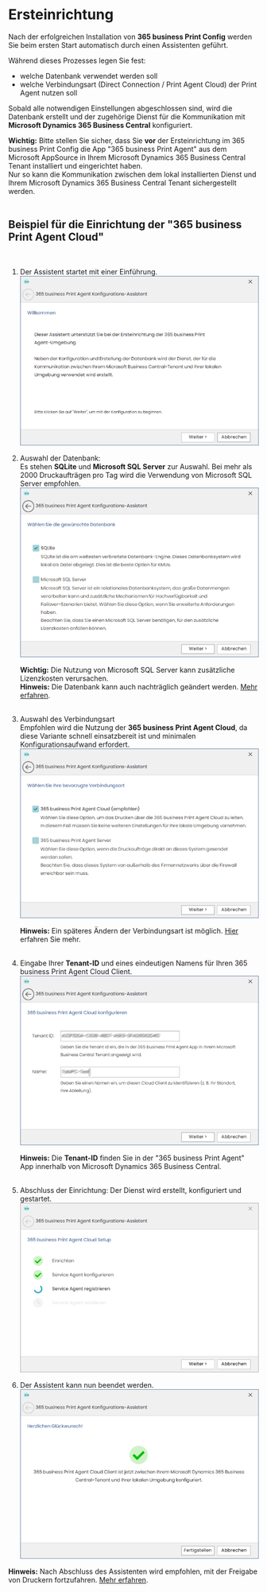# Ersteinrichtung

Nach der erfolgreichen Installation von **365 business Print Config** werden Sie beim ersten Start automatisch durch einen Assistenten geführt.

Während dieses Prozesses legen Sie fest:
- welche Datenbank verwendet werden soll
- welche Verbindungsart (Direct Connection / Print Agent Cloud) der Print Agent nutzen soll

Sobald alle notwendigen Einstellungen abgeschlossen sind, wird die Datenbank erstellt und der zugehörige Dienst für die Kommunikation mit **Microsoft Dynamics 365 Business Central** konfiguriert.


<div class="alert alert-notice">
    <i class="fa-light fa-hand-point-up fa-lg"></i> <strong>Wichtig:</strong>
	Bitte stellen Sie sicher, dass Sie <strong>vor</strong> der Ersteinrichtung im 365 business Print Config die App "365 business Print Agent" aus dem Microsoft AppSource in Ihrem Microsoft Dynamics 365 Business Central Tenant installiert und eingerichtet haben.<br/>
    Nur so kann die Kommunikation zwischen dem lokal installierten Dienst und Ihrem Microsoft Dynamics 365 Business Central Tenant sichergestellt werden.
</div>
<br/>

## Beispiel für die Einrichtung der "365 business Print Agent Cloud"

<br/>

1. Der Assistent startet mit einer Einführung.<br/>
   ![Intro](/assets/images/365-business-print-agent/config-tool/wizard/wizard1.PNG) 

2. Auswahl der Datenbank:<br/>
   Es stehen **SQLite** und **Microsoft SQL Server** zur Auswahl. Bei mehr als 2000 Druckaufträgen pro Tag wird die Verwendung von Microsoft SQL Server empfohlen.<br/>
   ![Datenbank](/assets/images/365-business-print-agent/config-tool/wizard/wizard2.PNG) 

   <div class="alert alert-notice">
       <i class="fa-light fa-hand-point-up fa-lg"></i> <strong>Wichtig:</strong>
	   Die Nutzung von Microsoft SQL Server kann zusätzliche Lizenzkosten verursachen.
   </div>
   
   <div class="alert alert-info">
       <i class="fa-duotone fa-thin fa-lightbulb fa-lg"></i> <strong>Hinweis:</strong>
	   Die Datenbank kann auch nachträglich geändert werden. <a href="print-agent-config-databases.md">Mehr erfahren</a>.
   </div>
   <br/>

3. Auswahl des Verbindungsart<br/>
   Empfohlen wird die Nutzung der **365 business Print Agent Cloud**, da diese Variante schnell einsatzbereit ist und minimalen Konfigurationsaufwand erfordert.<br/>
   ![CloudClient](/assets/images/365-business-print-agent/config-tool/wizard/wizard3.PNG) 
   
   <div class="alert alert-info">
       <i class="fa-duotone fa-thin fa-lightbulb fa-lg"></i> <strong>Hinweis:</strong>
	    Ein späteres Ändern der Verbindungsart ist möglich. <a href="print-agent-config-connections.md">Hier</a> erfahren Sie mehr.
   </div><br/>

4. Eingabe Ihrer **Tenant-ID** und eines eindeutigen Namens für Ihren 365 business Print Agent Cloud Client.<br/>
   ![CloudClient](/assets/images/365-business-print-agent/config-tool/wizard/wizard4-cloud.PNG) 
   
   <div class="alert alert-info">
       <i class="fa-duotone fa-thin fa-lightbulb fa-lg"></i> <strong>Hinweis:</strong>
	   Die <b>Tenant-ID</b> finden Sie in der "365 business Print Agent" App innerhalb von Microsoft Dynamics 365 Business Central.
   </div><br/>

5. Abschluss der Einrichtung: Der Dienst wird erstellt, konfiguriert und gestartet.<br/>
   ![CloudClient](/assets/images/365-business-print-agent/config-tool/wizard/wizard5-cloud.PNG) 

6. Der Assistent kann nun beendet werden.<br/>
![CloudClient](/assets/images/365-business-print-agent/config-tool/wizard/wizard6-cloud.PNG) 

<div class="alert alert-info">
    <i class="fa-duotone fa-thin fa-lightbulb fa-lg"></i> <strong>Hinweis:</strong>
	Nach Abschluss des Assistenten wird empfohlen, mit der Freigabe von Druckern fortzufahren. <a href="print-agent-config-printers.md">Mehr erfahren</a>.
</div><br/>